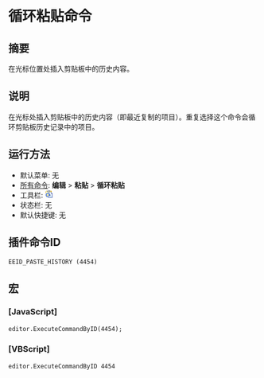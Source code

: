 # 循环粘贴命令

## 摘要

在光标位置处插入剪贴板中的历史内容。

## 说明

在光标处插入剪贴板中的历史内容（即最近复制的项目）。重复选择这个命令会循环剪贴板历史记录中的项目。

## 运行方法

- 默认菜单: 无
- [所有命令](../tools/all_commands): **编辑** \> **粘贴**
\> **循环粘贴**
- 工具栏: ![](../../images/cycle_clipboard_ring.png)
- 状态栏: 无
- 默认快捷键: 无

## 插件命令ID

```
EEID_PASTE_HISTORY (4454)
```

## 宏

### \[JavaScript\]

```
editor.ExecuteCommandByID(4454);
```

### \[VBScript\]

```
editor.ExecuteCommandByID 4454
```
